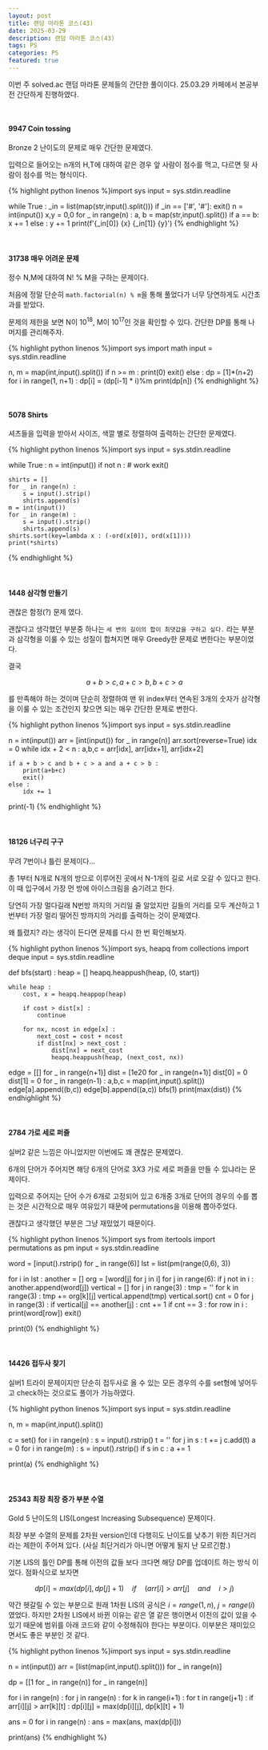 ```yaml
---
layout: post
title: 랜덤 마라톤 코스(43)
date: 2025-03-29
description: 랜덤 마라톤 코스(43)
tags: PS 
categories: PS
featured: true
---
```


이번 주 solved.ac 랜덤 마라톤 문제들의 간단한 풀이이다. 25.03.29 카페에서 본공부 전 간단하게 진행하였다.

<br>

#### 9947 Coin tossing

Bronze 2 난이도의 문제로 매우 간단한 문제였다.

입력으로 들어오는 n개의 H,T에 대하여 같은 경우 앞 사람이 점수를 먹고, 다르면 뒷 사람이 점수를 먹는 형식이다.

{% highlight python linenos %}import sys
input = sys.stdin.readline

while True :
    _in = list(map(str,input().split()))
    if _in == ['#', '#']:
        exit()
    n = int(input())
    x,y = 0,0
    for _ in range(n) :
        a, b = map(str,input().split())
        if a == b:
            x += 1
        else :
            y += 1
    print(f'{_in[0]} {x} {_in[1]} {y}')
{% endhighlight %}

<br>

#### 31738 매우 어려운 문제

정수 N,M에 대하여 N! % M을 구하는 문제이다.

처음에 정말 단순히 `math.factorial(n) % m`을 통해 풀었다가 너무 당연하게도 시간초과를 받았다.

문제의 제한을 보면 N이 $10^{18}$, M이 $10^{17}$인 것을 확인할 수 있다. 간단한 DP를 통해 나머지를 관리해주자.

{% highlight python linenos %}import sys
import math
input = sys.stdin.readline

n, m = map(int,input().split())
if n >= m :
    print(0)
    exit()
else :
    dp = [1]*(n+2)
    for i in range(1, n+1) :
        dp[i] = (dp[i-1] * i)%m
    print(dp[n])
{% endhighlight %}


<br>

#### 5078 Shirts

셔츠들을 입력을 받아서 사이즈, 색깔 별로 정렬하여 출력하는 간단한 문제였다.

{% highlight python linenos %}import sys
input = sys.stdin.readline

while True :
    n = int(input())
    if not n :
        # work
        exit()
    
    shirts = []
    for _ in range(n) :
        s = input().strip()
        shirts.append(s)
    m = int(input())
    for _ in range(m) :
        s = input().strip()
        shirts.append(s)
    shirts.sort(key=lambda x : (-ord(x[0]), ord(x[1])))
    print(*shirts)
{% endhighlight %}

<br>

#### 1448 삼각형 만들기

괜찮은 함정(?) 문제 였다.

괜찮다고 생각했던 부분중 하나는 `세 변의 길이의 합이 최댓값을 구하고 싶다.` 라는 부분과 삼각형을 이룰 수 있는 성질이 합쳐지면 매우 Greedy한 문제로 변한다는 부분이었다.

결국 

$$
a + b > c, a + c > b, b + c > a
$$

를 만족해야 하는 것이며 단순히 정렬하여 맨 위 index부터 연속된 3개의 숫자가 삼각형을 이룰 수 있는 조건인지 찾으면 되는 매우 간단한 문제로 변한다.

{% highlight python linenos %}import sys
input = sys.stdin.readline

n = int(input())
arr = [int(input()) for _ in range(n)]
arr.sort(reverse=True)
idx = 0
while idx + 2 < n :
    a,b,c = arr[idx], arr[idx+1], arr[idx+2]

    if a + b > c and b + c > a and a + c > b :
        print(a+b+c)
        exit()
    else :
        idx += 1

print(-1)
{% endhighlight %}

<br>

#### 18126 너구리 구구

무려 7번이나 틀린 문제이다...

총 1부터 N개로 N개의 방으로 이루어진 곳에서 N-1개의 길로 서로 오갈 수 있다고 한다. 이 때 입구에서 가장 먼 방에 아이스크림을 숨기려고 한다.

당연히 가장 멀다길래 N번방 까지의 거리일 줄 알았지만 길들의 거리를 모두 계산하고 1번부터 가장 멀리 떨어진 방까지의 거리를 출력하는 것이 문제였다.

왜 틀렸지? 라는 생각이 든다면 문제를 다시 한 번 확인해보자.

{% highlight python linenos %}import sys, heapq
from collections import deque
input = sys.stdin.readline

def bfs(start) :
    heap = []
    heapq.heappush(heap, (0, start))

    while heap :
        cost, x = heapq.heappop(heap)

        if cost > dist[x] :
            continue

        for nx, ncost in edge[x] :
            next_cost = cost + ncost
            if dist[nx] > next_cost :
                dist[nx] = next_cost
                heapq.heappush(heap, (next_cost, nx))
edge = [[] for _ in range(n+1)]
dist = [1e20 for _ in range(n+1)]
dist[0] = 0
dist[1] = 0
for _ in range(n-1) :
    a,b,c = map(int,input().split())
    edge[a].append((b,c))
    edge[b].append((a,c))
bfs(1)
print(max(dist))
{% endhighlight %}

<br>

#### 2784 가로 세로 퍼즐

실버2 같은 느낌은 아니었지만 이번에도 꽤 괜찮은 문제였다.

6개의 단어가 주어지면 해당 6개의 단어로 $3X3$ 가로 세로 퍼즐을 만들 수 있냐라는 문제이다.

입력으로 주어지는 단어 수가 6개로 고정되어 있고 6개중 3개로 단어의 경우의 수를 뽑는 것은 시간적으로 매우 여유있기 때문에 permutations을 이용해 뽑아주었다.

괜찮다고 생각했던 부분은 그냥 재밌었기 때문이다.

{% highlight python linenos %}import sys
from itertools import permutations as pm
input = sys.stdin.readline

word = [input().rstrip() for _ in range(6)]
lst = list(pm(range(0,6), 3))

for i in lst :
    another = []
    org = [word[j] for j in i]
    for j in range(6):
        if j not in i :
            another.append(word[j])
    vertical = []
    for j in range(3) :
        tmp = ''
        for k in range(3) :
            tmp += org[k][j]
        vertical.append(tmp)
    vertical.sort()
    cnt = 0
    for j in range(3) :
        if vertical[j] == another[j] :
            cnt += 1
    if cnt == 3 :
        for row in i :
            print(word[row])
        exit()
    
print(0)
{% endhighlight %}

<br>


#### 14426 접두사 찾기

실버1 트라이 문제이지만 단순히 접두사로 올 수 있는 모든 경우의 수를 set형에 넣어두고 check하는 것으로도 풀이가 가능하였다.

{% highlight python linenos %}import sys
input = sys.stdin.readline

n, m = map(int,input().split())

c = set()
for i in range(n) :
    s = input().rstrip()
    t = ''
    for j in s :
        t += j
        c.add(t)
a = 0
for i in range(m) :
    s = input().rstrip()
    if s in c :
        a += 1

print(a)
{% endhighlight %}

<br>


#### 25343 최장 최장 증가 부분 수열

Gold 5 난이도의 LIS(Longest Increasing Subsequence) 문제이다.

최장 부분 수열의 문제를 2차원 version인데 다행히도 난이도를 낮추기 위한 최단거리라는 제한이 주어져 있다. (사실 최단거리가 아니면 어떻게 될지 난 모르긴함.)

기본 LIS의 틀인 DP를 통해 이전의 값들 보다 크다면 해당 DP를 업데이트 하는 방식 이었다. 점화식으로 보자면

$$
dp[i] = max(dp[i], dp[j] + 1) \quad if \quad (arr[i] > arr[j] \quad and \quad i > j)
$$

약간 헷갈릴 수 있는 부분으로 원래 1차원 LIS의 공식은 $i = range(1,n)$, $j = range(i)$ 였었다. 하지만 2차원 LIS에서 바뀐 이유는 같은 열 같은 행이면서 이전의 값이 있을 수 있기 때문에 범위를 아래 코드와 같이 수정해줘야 한다는 부분이다. 이부분은 재미있으면서도 좋은 부분인 것 같다.

{% highlight python linenos %}import sys
input = sys.stdin.readline

n = int(input())
arr = [list(map(int,input().split())) for _ in range(n)]

dp = [[1 for _ in range(n)] for _ in range(n)]

for i in range(n) :
    for j in range(n) :
        for k in range(i+1) :
            for t in range(j+1) :
                if arr[i][j] > arr[k][t] :
                    dp[i][j] = max(dp[i][j], dp[k][t] + 1)

ans = 0
for i in range(n) :
    ans = max(ans, max(dp[i]))

print(ans)
{% endhighlight %}